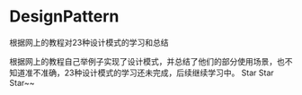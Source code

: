 # DesignPattern
根据网上的教程对23种设计模式的学习和总结

根据网上的教程自己举例子实现了设计模式，并总结了他们的部分使用场景，也不知道准不准确，23种设计模式的学习还未完成，后续继续学习中。
Star Star Star~~
